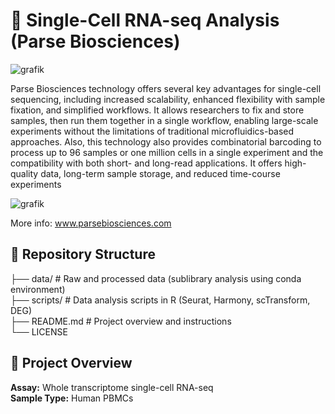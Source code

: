 # 🧬 Single-Cell RNA-seq Analysis (Parse Biosciences) 

![grafik](https://github.com/user-attachments/assets/febcee89-562f-4ea5-a035-9396326fa867)

Parse Biosciences technology offers several key advantages for single-cell sequencing, including increased scalability, enhanced flexibility with sample fixation, and simplified workflows. 
It allows researchers to fix and store samples, then run them together in a single workflow, enabling large-scale experiments without the limitations of traditional microfluidics-based approaches. 
Also, this technology also provides combinatorial barcoding to process up to 96 samples or one million cells in a single experiment and the compatibility with both short- and long-read applications.
It offers high-quality data, long-term sample storage, and reduced time-course experiments

![grafik](https://github.com/user-attachments/assets/3e008beb-b84f-43e7-a6a1-71a8b4d1a861)


More info: www.parsebiosciences.com

## 📁 Repository Structure

├── data/ # Raw and processed data (sublibrary analysis using conda environment)       
├── scripts/ # Data analysis scripts in R (Seurat, Harmony, scTransform, DEG)        
├── README.md # Project overview and instructions         
└── LICENSE

## 🧪 Project Overview

**Assay:** Whole transcriptome single-cell RNA-seq    
**Sample Type:** Human PBMCs
